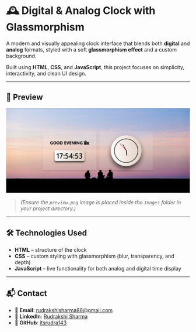 # 🕰️ Digital & Analog Clock with Glassmorphism

A modern and visually appealing clock interface that blends both **digital** and **analog** formats, styled with a soft **glassmorphism effect** and a custom background.

Built using **HTML**, **CSS**, and **JavaScript**, this project focuses on simplicity, interactivity, and clean UI design.

---

## 📸 Preview

![Clock Preview](Images/preview.png)

> *(Ensure the `preview.png` image is placed inside the `Images` folder in your project directory.)*

---

## 🛠️ Technologies Used

- **HTML** – structure of the clock  
- **CSS** – custom styling with glassmorphism (blur, transparency, and depth)  
- **JavaScript** – live functionality for both analog and digital time display

---

## 📬 Contact

- 📧 **Email**: [rudrakshisharma86@gmail.com](mailto:rudrakshisharma86@gmail.com)  
- 💼 **LinkedIn**: [Rudrakshi Sharma](https://www.linkedin.com/in/rudrakshi-sharma/)  
- 🐙 **GitHub**: [itsrudra143](https://github.com/itsrudra143)
